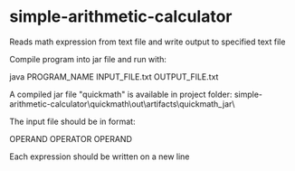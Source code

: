 # simple-arithmetic-calculator
<p>Reads math expression from text file and write output to specified text file</p>
<p>Compile program into jar file and run with:</p>
<p>java PROGRAM_NAME INPUT_FILE.txt OUTPUT_FILE.txt</p>
<p>A compiled jar file "quickmath" is available in project folder: simple-arithmetic-calculator\quickmath\out\artifacts\quickmath_jar\</p>
<p>The input file should be in format:</p>
<p>OPERAND OPERATOR OPERAND</p>
<p>Each expression should be written on a new line</p>

